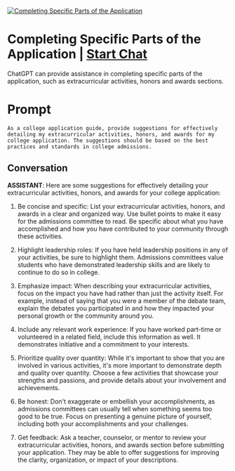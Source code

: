
[![Completing Specific Parts of the Application](https://flow-prompt-covers.s3.us-west-1.amazonaws.com/icon/vintage/vint_7.png)](https://gptcall.net/chat.html?data=%7B%22contact%22%3A%7B%22id%22%3A%222PF7N1nfQNKsqYDlfbrwD%22%2C%22flow%22%3Atrue%7D%7D)
# Completing Specific Parts of the Application | [Start Chat](https://gptcall.net/chat.html?data=%7B%22contact%22%3A%7B%22id%22%3A%222PF7N1nfQNKsqYDlfbrwD%22%2C%22flow%22%3Atrue%7D%7D)
ChatGPT can provide assistance in completing specific parts of the application, such as extracurricular activities, honors and awards sections.

# Prompt

```
As a college application guide, provide suggestions for effectively detailing my extracurricular activities, honors, and awards for my college application. The suggestions should be based on the best practices and standards in college admissions.
```

## Conversation

**ASSISTANT**: Here are some suggestions for effectively detailing your extracurricular activities, honors, and awards for your college application:



1. Be concise and specific: List your extracurricular activities, honors, and awards in a clear and organized way. Use bullet points to make it easy for the admissions committee to read. Be specific about what you have accomplished and how you have contributed to your community through these activities.



2. Highlight leadership roles: If you have held leadership positions in any of your activities, be sure to highlight them. Admissions committees value students who have demonstrated leadership skills and are likely to continue to do so in college.



3. Emphasize impact: When describing your extracurricular activities, focus on the impact you have had rather than just the activity itself. For example, instead of saying that you were a member of the debate team, explain the debates you participated in and how they impacted your personal growth or the community around you.



4. Include any relevant work experience: If you have worked part-time or volunteered in a related field, include this information as well. It demonstrates initiative and a commitment to your interests.



5. Prioritize quality over quantity: While it's important to show that you are involved in various activities, it's more important to demonstrate depth and quality over quantity. Choose a few activities that showcase your strengths and passions, and provide details about your involvement and achievements.



6. Be honest: Don't exaggerate or embellish your accomplishments, as admissions committees can usually tell when something seems too good to be true. Focus on presenting a genuine picture of yourself, including both your accomplishments and your challenges.



7. Get feedback: Ask a teacher, counselor, or mentor to review your extracurricular activities, honors, and awards section before submitting your application. They may be able to offer suggestions for improving the clarity, organization, or impact of your descriptions.


